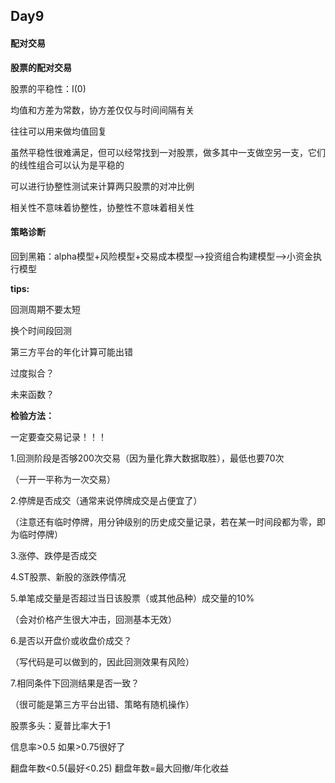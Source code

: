 ## Day9

#### 配对交易

**股票的配对交易**

股票的平稳性：I(0)

均值和方差为常数，协方差仅仅与时间间隔有关

往往可以用来做均值回复

虽然平稳性很难满足，但可以经常找到一对股票，做多其中一支做空另一支，它们的线性组合可以认为是平稳的

可以进行协整性测试来计算两只股票的对冲比例

相关性不意味着协整性，协整性不意味着相关性



#### 策略诊断

回到黑箱：alpha模型+风险模型+交易成本模型-->投资组合构建模型-->小资金执行模型

**tips:**

回测周期不要太短

换个时间段回测

第三方平台的年化计算可能出错

过度拟合？

未来函数？

**检验方法：**

一定要查交易记录！！！

1.回测阶段是否够200次交易（因为量化靠大数据取胜），最低也要70次

（一开一平称为一次交易）

2.停牌是否成交（通常来说停牌成交是占便宜了）

（注意还有临时停牌，用分钟级别的历史成交量记录，若在某一时间段都为零，即为临时停牌）

3.涨停、跌停是否成交

4.ST股票、新股的涨跌停情况

5.单笔成交量是否超过当日该股票（或其他品种）成交量的10%

（会对价格产生很大冲击，回测基本无效）

6.是否以开盘价或收盘价成交？

（写代码是可以做到的，因此回测效果有风险）

7.相同条件下回测结果是否一致？

（很可能是第三方平台出错、策略有随机操作）



股票多头：夏普比率大于1

信息率>0.5  如果>0.75很好了

翻盘年数<0.5(最好<0.25)   翻盘年数=最大回撤/年化收益

